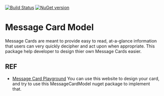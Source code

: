 [![Build Status](https://travis-ci.com/poychang/Message-Card-Model.svg?branch=master)](https://travis-ci.com/poychang/MessageCardModel)
[![NuGet version](https://badge.fury.io/nu/MessageCardModel.svg)](https://badge.fury.io/nu/MessageCardModel)

# Message Card Model

Message Cards are meant to provide easy to read, at-a-glance information that users can very quickly decipher and act upon when appropriate.
This package help developer to design thier own Message Cards easier.

## REF

- [Message Card Playground](https://messagecardplayground.azurewebsites.net) You can use this website to design your card, and try to use this MessageCardModel nuget package to implement that.
